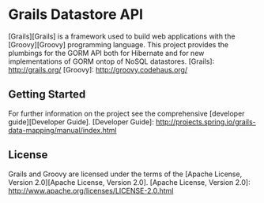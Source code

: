 Grails Datastore API
===

[Grails][Grails] is a framework used to build web applications with the [Groovy][Groovy] programming language. This project provides the plumbings for the GORM API both for Hibernate and for new implementations of GORM ontop of NoSQL datastores.
[Grails]: http://grails.org/
[Groovy]: http://groovy.codehaus.org/


Getting Started
---

For further information on the project see the comprehensive [developer guide][Developer Guide].
[Developer Guide]: http://projects.spring.io/grails-data-mapping/manual/index.html
	
License
---

Grails and Groovy are licensed under the terms of the [Apache License, Version 2.0][Apache License, Version 2.0].
[Apache License, Version 2.0]: http://www.apache.org/licenses/LICENSE-2.0.html
